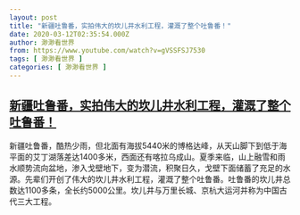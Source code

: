 ```yaml
---
layout: post
title: "新疆吐鲁番，实拍伟大的坎儿井水利工程，灌溉了整个吐鲁番！"
date: 2020-03-12T02:35:54.000Z
author: 渺渺看世界
from: https://www.youtube.com/watch?v=gVSSFSJ7530
tags: [ 渺渺看世界 ]
categories: [ 渺渺看世界 ]
---
```

<!--1583980554000-->
[新疆吐鲁番，实拍伟大的坎儿井水利工程，灌溉了整个吐鲁番！](https://www.youtube.com/watch?v=gVSSFSJ7530)
------

<div>
新疆吐鲁番，酷热少雨，但北面有海拔5440米的博格达峰，从天山脚下到低于海平面的艾丁湖落差达1400多米，西面还有喀拉乌成山。夏季来临，山上融雪和雨水顺势流向盆地，渗入戈壁地下，变为潜流，积聚日久，戈壁下面储蓄了充足的水源。先辈们开创了伟大的坎儿井水利工程，灌溉了整个吐鲁番。吐鲁番的坎儿井总数达1100多条，全长约5000公里。坎儿井与万里长城、京杭大运河并称为中国古代三大工程。
</div>
